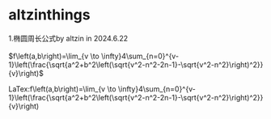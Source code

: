 # altzinthings
1.椭圆周长公式by altzin in 2024.6.22<br/><br/>
$f\left(a,b\right)=\lim_{v \to \infty}4\sum_{n=0}^{v-1}\left(\frac{\sqrt{a^2+b^2\left(\sqrt{v^2-n^2-2n-1}-\sqrt{v^2-n^2}\right)^2}}{v}\right)$


LaTex:f\left(a,b\right)=\lim_{v \to \infty}4\sum_{n=0}^{v-1}\left(\frac{\sqrt{a^2+b^2\left(\sqrt{v^2-n^2-2n-1}-\sqrt{v^2-n^2}\right)^2}}{v}\right)

